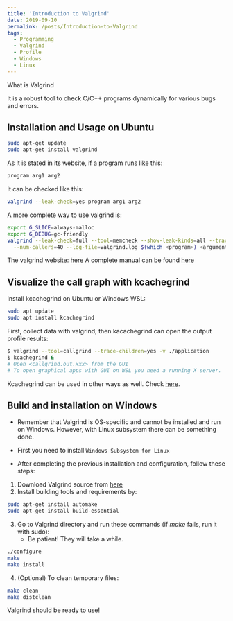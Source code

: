 ```yaml
---
title: 'Introduction to Valgrind'
date: 2019-09-10
permalink: /posts/Introduction-to-Valgrind
tags:
  - Programming
  - Valgrind
  - Profile
  - Windows
  - Linux
---
```


What is Valgrind

It is a robust tool to check C/C++ programs dynamically for various bugs and errors.

## Installation and Usage on Ubuntu

```bash
sudo apt-get update
sudo apt-get install valgrind
```

As it is stated in its website, if a program runs like this:

```bash
program arg1 arg2
```

It can be checked like this:

```bash
valgrind --leak-check=yes program arg1 arg2
```

A more complete way to use valgrind is:

```bash
export G_SLICE=always-malloc
export G_DEBUG=gc-friendly
valgrind --leak-check=full --tool=memcheck --show-leak-kinds=all --track-origins=yes \
  --num-callers=40 --log-file=valgrind.log $(which <program>) <arguments>
```

The valgrind website: [here](http://valgrind.org/)
A complete manual can be found [here](http://valgrind.org/docs/manual/valgrind_manual.pdf)

## Visualize the call graph with kcachegrind

Install kcachegrind on Ubuntu or Windows WSL:

```bash
sudo apt update
sudo apt install kcachegrind
```

First, collect data with valgrind; then kacachegrind can open the output profile results:

```bash
$ valgrind --tool=callgrind --trace-children=yes -v ./application
$ kcachegrind &
# Open <callgrind.out.xxx> from the GUI
# To open graphical apps with GUI on WSL you need a running X server.
```

Kcachegrind can be used in other ways as well. Check [here](https://kcachegrind.github.io/html/Usage.html).

## Build and installation on Windows

- Remember that Valgrind is OS-specific and cannot be installed and run on Windows. However, with Linux subsystem there can be something done.

- First you need to install `Windows Subsystem for Linux`
- After completing the previous installation and configuration, follow these steps:
  
1. Download Valgrind source from [here](https://www.valgrind.org/downloads/current.html)
2. Install building tools and requirements by:

```bash
sudo apt-get install automake
sudo apt-get install build-essential
```

3. Go to Valgrind directory and run these commands (if *make* fails, run it with sudo):
   - Be patient! They will take a while.

```bash
./configure
make
make install
```

4. (Optional) To clean temporary files:

```bash
make clean
make distclean
```

Valgrind should be ready to use!
